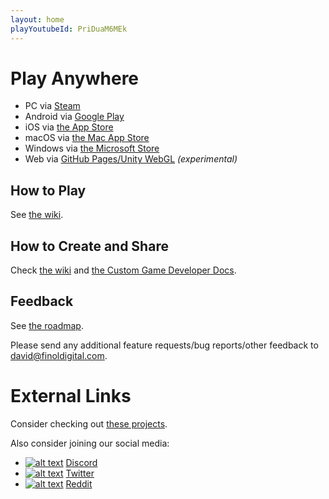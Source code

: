 ```yaml
---
layout: home
playYoutubeId: PriDuaM6MEk
---
```


# Play Anywhere
- PC via [Steam](https://store.steampowered.com/app/1742850/Card_Game_Simulator/)
- Android via [Google Play](https://play.google.com/store/apps/details?id=com.finoldigital.cardgamesim)
- iOS via [the App Store](https://apps.apple.com/us/app/card-game-simulator/id1392877362?ls=1)
- macOS via [the Mac App Store](https://apps.apple.com/us/app/card-game-simulator/id1398206553?ls=1&mt=12)
- Windows via [the Microsoft Store](https://www.microsoft.com/store/apps/9N96N5S4W3J0)
- Web via [GitHub Pages/Unity WebGL](cgs-webgl.html) *(experimental)*

## How to Play

See [the wiki](https://github.com/finol-digital/Card-Game-Simulator/wiki).

## How to Create and Share

Check [the wiki](https://github.com/finol-digital/Card-Game-Simulator/wiki/Crash-Course-into-Game-Development-with-CGS) and [the Custom Game Developer Docs](custom.html).

## Feedback

See [the roadmap](roadmap.html). 

Please send any additional feature requests/bug reports/other feedback to <david@finoldigital.com>.

# External Links

Consider checking out [these projects](external.html).

Also consider joining our social media:

- [![alt text][1.1]][1] [Discord](http://discord.cardgamesimulator.com)
- [![alt text][2.1]][2] [Twitter](https://twitter.com/cardgamesim)
- [![alt text][3.1]][3] [Reddit](https://www.reddit.com/r/CardGameSimulator/)

[1.1]: https://i.imgur.com/oea5DvA.png (discord icon with padding)
[2.1]: http://i.imgur.com/tXSoThF.png (twitter icon with padding)
[3.1]: https://i.imgur.com/RyNV7tK.png (reddit icon with padding)

[1]: http://discord.cardgamesimulator.com
[2]: https://twitter.com/cardgamesim
[3]: https://www.reddit.com/r/CardGameSimulator/
